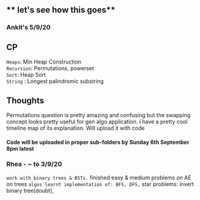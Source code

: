 ## ** let's see how this goes**


### Ankit's 5/9/20

## CP
`Heaps`: Min Heap Construction
<br/>
`Recursion`: Permutations, powerset
<br/>
`Sort`: Heap Sort
<br/>
`String` : Longest palindromic substring


## Thoughts
Permutations question is pretty amazing and confusing but the swapping concept looks pretty useful for gen algo application. I have a pretty cool timeline map of its explanation. Will upload it with code

#### Code will be uploaded in proper sub-folders by Sunday 6th September 8pm latest


### Rhea - ~ to 3/9/20
` work with binary trees & BSTs.
` finished easy & medium problems on AE on trees
` algos learnt implementation of: BFS, DFS,
` star problems: invert binary tree(doubt), 
